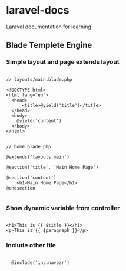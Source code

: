 # laravel-docs
Laravel documentation for learning  
  
  
## Blade Templete Engine  
  
  
  
### Simple layout and page extends layout
  
```

// layouts/main.blade.php 

<!DOCTYPE html>
<html lang="en">
  <head>
      <title>@yield('title')</title>
  </head>
  <body>
    @yield('content')
  </body>
</html>


// home.blade.php  

@extends('layouts.main')

@section('title', 'Main Home Page')

@section('content')
    <h1>Main Home Page</h1>
@endsection


```  
  
  
### Show dynamic variable from controller  
  
```

<h1>This is {{ $title }}</h1>
<p>This is {{ $paragraph }}</p>

```  
  
  
### Include other file  
  
```

  @include('inc.navbar')

```
